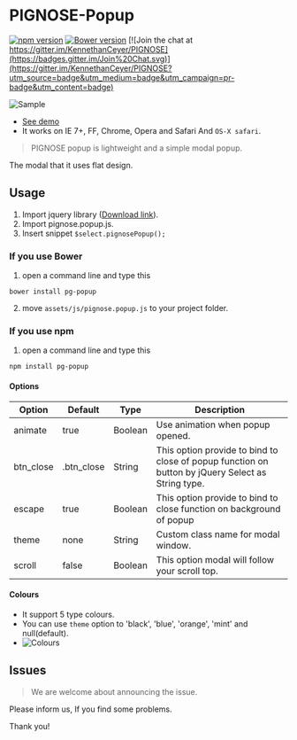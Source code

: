PIGNOSE-Popup
==
[![npm version](https://badge.fury.io/js/pg-popup.svg)](https://badge.fury.io/js/pg-popup) [![Bower version](https://badge.fury.io/bo/pg-popup.svg)](https://badge.fury.io/bo/pg-popup) [![Join the chat at https://gitter.im/KennethanCeyer/PIGNOSE](https://badges.gitter.im/Join%20Chat.svg)](https://gitter.im/KennethanCeyer/PIGNOSE?utm_source=badge&utm_medium=badge&utm_campaign=pr-badge&utm_content=badge)

![Sample](http://www.nhpcw.com/upload/2015-10-14%2B%25EC%2598%25A4%25EC%25A0%2584%2B5-14-35_101415051450.jpg)

* [See demo](http://www.pigno.se/barn/PIGNOSE-Popup/)
* It works on IE 7+, FF, Chrome, Opera and Safari And `OS-X safari`.

> PIGNOSE popup is lightweight and a simple modal popup.

The modal that it uses flat design.

## Usage
1. Import jquery library ([Download link](http://www.jquery.com/download/)).
2. Import pignose.popup.js.
3. Insert snippet ```$select.pignosePopup();```

### If you use Bower

1. open a command line and type this

 ```shell
bower install pg-popup
 ```
 
2. move `assets/js/pignose.popup.js` to your project folder.

### If you use npm

1. open a command line and type this

 ```shell
npm install pg-popup
 ```

#### Options

| Option    | Default     | Type         | Description                                                                |
|-----------|-------------|--------------|----------------------------------------------------------------------------|
| animate   | true        | Boolean      | Use animation when popup opened.                                           |
| btn_close | .btn_close  | String       | This option provide to bind to close of popup function on button by jQuery Select as String type. |
| escape    | true        | Boolean      | This option provide to bind to close function on background of popup       |
| theme     | none        | String       | Custom class name for modal window.                                        |
| scroll    | false       | Boolean      | This option modal will follow your scroll top.                             |


#### Colours

- It support 5 type colours.
- You can use `theme` option to 'black', 'blue', 'orange', 'mint' and null(default).
- ![Colours](http://www.nhpcw.com/upload/colours_101515024121.png)

## Issues

> We are welcome about announcing the issue.

Please inform us, If you find some problems.

Thank you!
